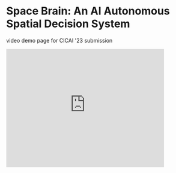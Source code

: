 # Space Brain: An AI Autonomous Spatial Decision System
video demo page for CICAI '23 submission

<iframe width="420" height="315" src="https://user-images.githubusercontent.com/134912940/251331844-5ed704c9-952c-4315-a47b-29c865ce5ca2.MP4" frameborder="0" allowfullscreen></iframe>


